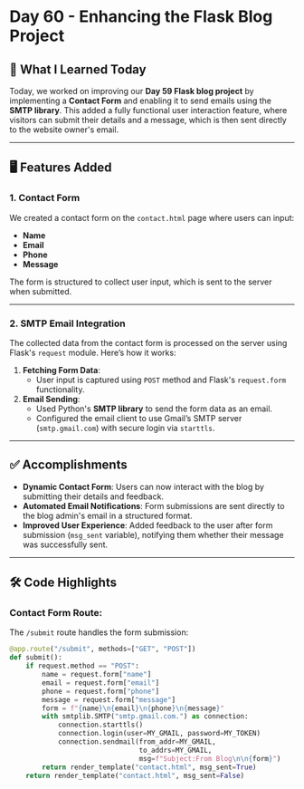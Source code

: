# Day 60 - Enhancing the Flask Blog Project

## 🌟 What I Learned Today

Today, we worked on improving our **Day 59 Flask blog project** by implementing a **Contact Form** and enabling it to send emails using the **SMTP library**. This added a fully functional user interaction feature, where visitors can submit their details and a message, which is then sent directly to the website owner's email.

---

## 🖥️ Features Added

### 1. **Contact Form**
We created a contact form on the `contact.html` page where users can input:
- **Name**
- **Email**
- **Phone**
- **Message**

The form is structured to collect user input, which is sent to the server when submitted.

---

### 2. **SMTP Email Integration**
The collected data from the contact form is processed on the server using Flask's `request` module. Here’s how it works:
1. **Fetching Form Data**:
   - User input is captured using `POST` method and Flask's `request.form` functionality.
2. **Email Sending**:
   - Used Python's **SMTP library** to send the form data as an email.
   - Configured the email client to use Gmail’s SMTP server (`smtp.gmail.com`) with secure login via `starttls`.

---

## ✅ Accomplishments

- **Dynamic Contact Form**: Users can now interact with the blog by submitting their details and feedback.
- **Automated Email Notifications**: Form submissions are sent directly to the blog admin's email in a structured format.
- **Improved User Experience**: Added feedback to the user after form submission (`msg_sent` variable), notifying them whether their message was successfully sent.

---

## 🛠️ Code Highlights

### Contact Form Route:
The `/submit` route handles the form submission:
```python
@app.route("/submit", methods=["GET", "POST"])
def submit():
    if request.method == "POST":
        name = request.form["name"]
        email = request.form["email"]
        phone = request.form["phone"]
        message = request.form["message"]
        form = f"{name}\n{email}\n{phone}\n{message}"
        with smtplib.SMTP("smtp.gmail.com.") as connection:
            connection.starttls()
            connection.login(user=MY_GMAIL, password=MY_TOKEN)
            connection.sendmail(from_addr=MY_GMAIL,
                                to_addrs=MY_GMAIL,
                                msg=f"Subject:From Blog\n\n{form}")
        return render_template("contact.html", msg_sent=True)
    return render_template("contact.html", msg_sent=False)
